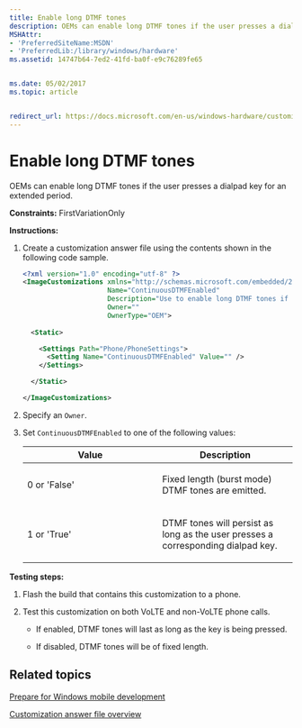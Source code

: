 ```yaml
---
title: Enable long DTMF tones
description: OEMs can enable long DTMF tones if the user presses a dialpad key for an extended period.
MSHAttr:
- 'PreferredSiteName:MSDN'
- 'PreferredLib:/library/windows/hardware'
ms.assetid: 14747b64-7ed2-41fd-ba0f-e9c76289fe65


ms.date: 05/02/2017
ms.topic: article


redirect_url: https://docs.microsoft.com/en-us/windows-hardware/customize/mobile/mcsf/dtmf-tones
---
```


# Enable long DTMF tones


OEMs can enable long DTMF tones if the user presses a dialpad key for an extended period.

<a href="" id="constraints---firstvariationonly"></a>**Constraints:** FirstVariationOnly  

<a href="" id="instructions-"></a>**Instructions:**  
1.  Create a customization answer file using the contents shown in the following code sample.

    ```XML
    <?xml version="1.0" encoding="utf-8" ?>  
    <ImageCustomizations xmlns="http://schemas.microsoft.com/embedded/2004/10/ImageUpdate"  
                         Name="ContinuousDTMFEnabled"  
                         Description="Use to enable long DTMF tones if the user presses a dialpad key for an extended period."  
                         Owner=""  
                         OwnerType="OEM"> 
      
      <Static>  

        <Settings Path="Phone/PhoneSettings"> 
          <Setting Name="ContinuousDTMFEnabled" Value="" />
        </Settings>  

      </Static>

    </ImageCustomizations>
    ```

2.  Specify an `Owner`.

3.  Set `ContinuousDTMFEnabled` to one of the following values:

    <table>
    <colgroup>
    <col width="50%" />
    <col width="50%" />
    </colgroup>
    <thead>
    <tr class="header">
    <th>Value</th>
    <th>Description</th>
    </tr>
    </thead>
    <tbody>
    <tr class="odd">
    <td><p>0 or 'False'</p></td>
    <td><p>Fixed length (burst mode) DTMF tones are emitted.</p></td>
    </tr>
    <tr class="even">
    <td><p>1 or 'True'</p></td>
    <td><p>DTMF tones will persist as long as the user presses a corresponding dialpad key.</p></td>
    </tr>
    </tbody>
    </table>

     

<a href="" id="testing-steps-"></a>**Testing steps:**  
1.  Flash the build that contains this customization to a phone.

2.  Test this customization on both VoLTE and non-VoLTE phone calls.

    -   If enabled, DTMF tones will last as long as the key is being pressed.

    -   If disabled, DTMF tones will be of fixed length.

## Related topics

[Prepare for Windows mobile development](https://docs.microsoft.com/en-us/windows-hardware/manufacture/mobile/preparing-for-windows-mobile-development)

[Customization answer file overview](https://docs.microsoft.com/en-us/windows-hardware/customize/mobile/mcsf/customization-answer-file)
